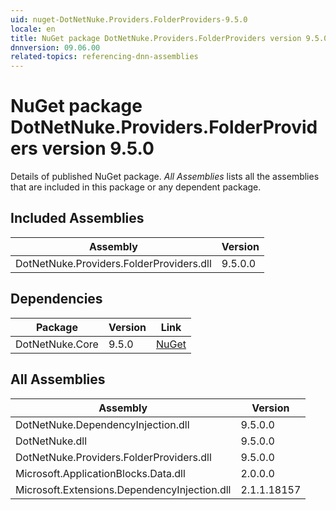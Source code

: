 ```yaml
---
uid: nuget-DotNetNuke.Providers.FolderProviders-9.5.0
locale: en
title: NuGet package DotNetNuke.Providers.FolderProviders version 9.5.0
dnnversion: 09.06.00
related-topics: referencing-dnn-assemblies
---
```


# NuGet package DotNetNuke.Providers.FolderProviders version 9.5.0
Details of published NuGet package.
*All Assemblies* lists all the assemblies that are included in this package or any dependent package.

## Included Assemblies

|Assembly|Version|
|---|---|
|DotNetNuke.Providers.FolderProviders.dll|9.5.0.0|

## Dependencies

|Package|Version|Link|
|---|---|---|
|DotNetNuke.Core|9.5.0|[NuGet](https://www.nuget.org/packages/DotNetNuke.Core/9.5.0)|

## All Assemblies

|Assembly|Version|
|---|---|
|DotNetNuke.DependencyInjection.dll|9.5.0.0|
|DotNetNuke.dll|9.5.0.0|
|DotNetNuke.Providers.FolderProviders.dll|9.5.0.0|
|Microsoft.ApplicationBlocks.Data.dll|2.0.0.0|
|Microsoft.Extensions.DependencyInjection.dll|2.1.1.18157|

